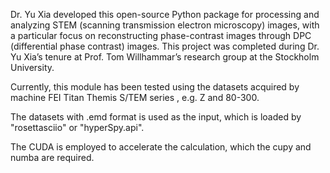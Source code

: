 Dr. Yu Xia developed this open-source Python package for processing and analyzing STEM (scanning transmission electron microscopy) images, with a particular focus on reconstructing phase-contrast images through DPC (differential phase contrast) images. This project was completed during Dr. Yu Xia’s tenure at Prof. Tom Willhammar’s research group at the Stockholm University.

Currently, this module has been tested using the datasets acquired by machine FEI Titan Themis S/TEM series , e.g. Z and 80-300.

The datasets with .emd format is used as the input, which is loaded by "rosettasciio" or "hyperSpy.api".

The CUDA is employed to accelerate the calculation, which the cupy and numba are required.
